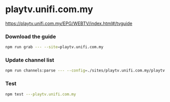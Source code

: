 # playtv.unifi.com.my

https://playtv.unifi.com.my/EPG/WEBTV/index.html#/tvguide

### Download the guide

```sh
npm run grab --- --site=playtv.unifi.com.my
```

### Update channel list

```sh
npm run channels:parse --- --config=./sites/playtv.unifi.com.my/playtv.unifi.com.my.config.js --output=./sites/playtv.unifi.com.my/playtv.unifi.com.my.channels.xml
```

### Test

```sh
npm test ---playtv.unifi.com.my
```
